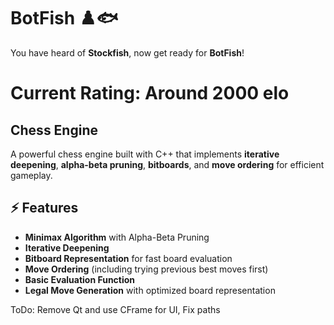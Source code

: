 # BotFish ♟️🐟  
You have heard of **Stockfish**, now get ready for **BotFish**!  

# Current Rating: Around 2000 elo

## Chess Engine  

A powerful chess engine built with C++ that implements **iterative deepening**, **alpha-beta pruning**, **bitboards**, and **move ordering** for efficient gameplay.  

## ⚡ Features  

- **Minimax Algorithm** with Alpha-Beta Pruning  
- **Iterative Deepening** 
- **Bitboard Representation** for fast board evaluation  
- **Move Ordering** (including trying previous best moves first)  
- **Basic Evaluation Function** 
- **Legal Move Generation** with optimized board representation

ToDo: Remove Qt and use CFrame for UI,  Fix paths

